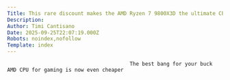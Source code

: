 ```yaml
---
Title: This rare discount makes the AMD Ryzen 7 9800X3D the ultimate CPU for your next gaming PC build
Description: 
Author: Timi Cantisano
Date: 2025-09-25T22:07:19.000Z
Robots: noindex,nofollow
Template: index
---
```


                                            The best bang for your buck AMD CPU for gaming is now even cheaper
                                        